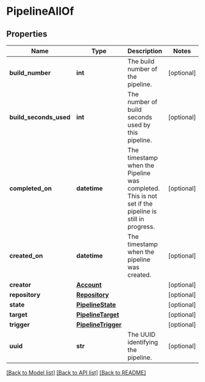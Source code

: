# PipelineAllOf

## Properties
Name | Type | Description | Notes
------------ | ------------- | ------------- | -------------
**build_number** | **int** | The build number of the pipeline. | [optional] 
**build_seconds_used** | **int** | The number of build seconds used by this pipeline. | [optional] 
**completed_on** | **datetime** | The timestamp when the Pipeline was completed. This is not set if the pipeline is still in progress. | [optional] 
**created_on** | **datetime** | The timestamp when the pipeline was created. | [optional] 
**creator** | [**Account**](Account.md) |  | [optional] 
**repository** | [**Repository**](Repository.md) |  | [optional] 
**state** | [**PipelineState**](PipelineState.md) |  | [optional] 
**target** | [**PipelineTarget**](PipelineTarget.md) |  | [optional] 
**trigger** | [**PipelineTrigger**](PipelineTrigger.md) |  | [optional] 
**uuid** | **str** | The UUID identifying the pipeline. | [optional] 

[[Back to Model list]](../README.md#documentation-for-models) [[Back to API list]](../README.md#documentation-for-api-endpoints) [[Back to README]](../README.md)


